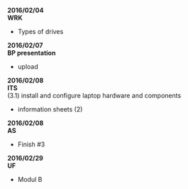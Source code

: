**2016/02/04**  
**WRK**  
* Types of drives  

**2016/02/07**  
**BP presentation**  
* upload  
  
**2016/02/08**  
**ITS**  
(3.1) install and configure laptop hardware and components  
* information sheets (2)  
  
**2016/02/08**  
**AS**  
* Finish #3  
  
**2016/02/29**  
**UF**  
* Modul B  

